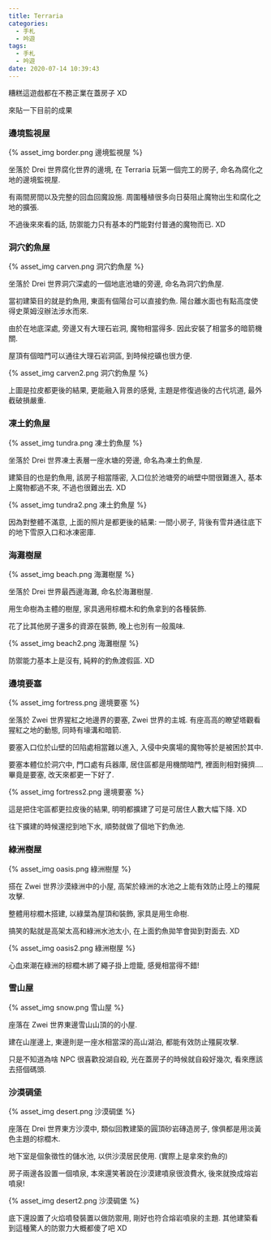 ```yaml
---
title: Terraria
categories:
  - 手札
  - 吟遊
tags:
  - 手札
  - 吟遊
date: 2020-07-14 10:39:43
---
```

糟糕這遊戲都在不務正業在蓋房子 XD

來貼一下目前的成果

### 邊境監視屋
{% asset_img border.png 邊境監視屋 %}

坐落於 Drei 世界腐化世界的邊境, 在 Terraria 玩第一個完工的房子, 命名為腐化之地的邊境監視屋.

有兩間房間以及完整的回血回魔設施. 周圍種植很多向日葵阻止魔物出生和腐化之地的擴張.

不過後來來看的話, 防禦能力只有基本的門能對付普通的魔物而已. XD

### 洞穴釣魚屋
{% asset_img carven.png 洞穴釣魚屋 %}

坐落於 Drei 世界洞穴深處的一個地底池塘的旁邊, 命名為洞穴釣魚屋.

當初建築目的就是釣魚用, 東面有個陽台可以直接釣魚. 陽台離水面也有點高度使得史萊姆沒辦法涉水而來.

由於在地底深處, 旁邊又有大理石岩洞, 魔物相當得多. 因此安裝了相當多的暗箭機關.

屋頂有個暗門可以通往大理石岩洞區, 到時候挖礦也很方便.

{% asset_img carven2.png 洞穴釣魚屋 %}

上圖是拉皮都更後的結果, 更能融入背景的感覺, 主題是修復過後的古代坑道, 最外截破損嚴重.

### 凍土釣魚屋
{% asset_img tundra.png 凍土釣魚屋 %}

坐落於 Drei 世界凍土表層一座水塘的旁邊, 命名為凍土釣魚屋.

建築目的也是釣魚用, 該房子相當隱密, 入口位於池塘旁的峭壁中間很難進入, 基本上魔物都過不來, 不過也很難出去. XD

{% asset_img tundra2.png 凍土釣魚屋 %}

因為對整體不滿意, 上面的照片是都更後的結果: 一間小房子, 背後有雪井通往底下的地下雪原入口和冰凍密庫.

### 海灘樹屋
{% asset_img beach.png 海灘樹屋 %}

坐落於 Drei 世界最西邊海灘, 命名於海灘樹屋.

用生命樹為主體的樹屋, 家具適用棕櫚木和釣魚拿到的各種裝飾.

花了比其他房子還多的資源在裝飾, 晚上也別有一般風味.

{% asset_img beach2.png 海灘樹屋 %}

防禦能力基本上是沒有, 純粹的釣魚渡假區. XD

### 邊境要塞
{% asset_img fortress.png 邊境要塞 %}

坐落於 Zwei 世界猩紅之地邊界的要塞, Zwei 世界的主城. 有座高高的瞭望塔觀看猩紅之地的動態, 同時有壕溝和暗箭.

要塞入口位於山壁的凹陷處相當難以進入, 入侵中央廣場的魔物等於是被困於其中.

要塞本體位於洞穴中, 門口處有兵器庫, 居住區都是用機關暗門, 裡面則相對擁擠....畢竟是要塞, 改天來都更一下好了.

{% asset_img fortress2.png 邊境要塞 %}

這是把住宅區都更拉皮後的結果, 明明都擴建了可是可居住人數大幅下降. XD

往下擴建的時候還挖到地下水, 順勢就做了個地下釣魚池.

### 綠洲樹屋
{% asset_img oasis.png 綠洲樹屋 %}

搭在 Zwei 世界沙漠綠洲中的小屋, 高架於綠洲的水池之上能有效防止陸上的殭屍攻擊.

整體用棕櫚木搭建, 以綠葉為屋頂和裝飾, 家具是用生命樹.

搞笑的點就是高架太高和綠洲水池太小, 在上面釣魚拋竿會拋到對面去. XD

{% asset_img oasis2.png 綠洲樹屋 %}

心血來潮在綠洲的棕櫚木綁了繩子掛上燈籠, 感覺相當得不錯!

### 雪山屋
{% asset_img snow.png 雪山屋 %}

座落在 Zwei 世界東邊雪山山頂的的小屋.

建在山崖邊上, 東邊則是一座水相當深的高山湖泊, 都能有效防止殭屍攻擊.

只是不知道為啥 NPC 很喜歡投湖自殺, 光在蓋房子的時候就自殺好幾次, 看來應該去搭個碼頭.

### 沙漠碉堡
{% asset_img desert.png 沙漠碉堡 %}

座落在 Drei 世界東方沙漠中, 類似回教建築的圓頂砂岩磚造房子, 傢俱都是用淡黃色主題的棕櫚木.

地下室是個象徵性的儲水池, 以供沙漠居民使用. (實際上是拿來釣魚的)

房子兩邊各設置一個噴泉, 本來還笑著說在沙漠建噴泉很浪費水, 後來就換成熔岩噴泉!

{% asset_img desert2.png 沙漠碉堡 %}

底下還設置了火焰噴發裝置以做防禦用, 剛好也符合熔岩噴泉的主題. 其他建築看到這種驚人的防禦力大概都傻了吧 XD
